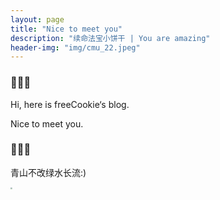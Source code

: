```yaml
---
layout: page
title: "Nice to meet you"
description: "续命法宝小饼干 | You are amazing"
header-img: "img/cmu_22.jpeg"
---
```


### 🍪🍪🍪

Hi, here is freeCookie‘s blog.

Nice to meet you. 

### 🍪🍪🍪

青山不改绿水长流:)

<img src="https://raw.githubusercontent.com/YijiaJin/Plot/master/hunt.jpeg" style="zoom:18%">




























